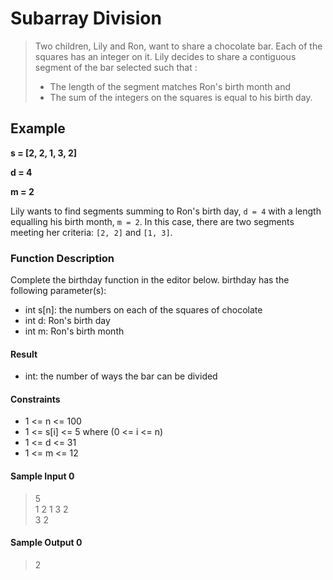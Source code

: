 # Subarray Division

> Two children, Lily and Ron, want to share a chocolate bar. Each of the squares has an integer on it. Lily decides to share a contiguous segment of the bar selected such that : 
> - The length of the segment matches Ron's birth month and 
> - The sum of the integers on the squares is equal to his birth day.

## **Example**

**s = [2, 2, 1, 3, 2]**

**d = 4**

**m = 2**

Lily wants to find segments summing to Ron's birth day, `d = 4` with a length equalling his birth month, `m = 2`.
In this case, there are two segments meeting her criteria: `[2, 2]` and `[1, 3]`.

### **Function Description**

Complete the birthday function in the editor below.
birthday has the following parameter(s):
- int s[n]: the numbers on each of the squares of chocolate
- int d: Ron's birth day
- int m: Ron's birth month

#### **Result**
- int: the number of ways the bar can be divided

#### **Constraints**

- 1 <= n <= 100
- 1 <= s[i] <= 5 where (0 <= i <= n)
- 1 <= d <= 31
- 1 <= m <= 12

#### **Sample Input 0**

> 5 <br>1 2 1 3 2 <br>3 2

#### **Sample Output 0**

> 2